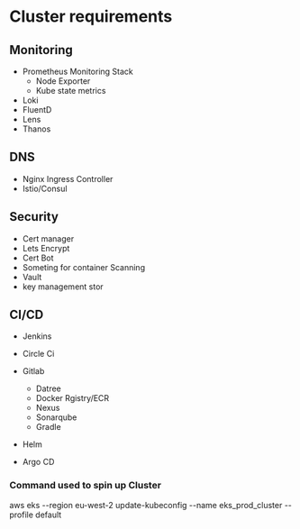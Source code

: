


# Cluster requirements 


## Monitoring 
- Prometheus Monitoring Stack
    - Node Exporter 
    - Kube state metrics 
- Loki
- FluentD
- Lens 
- Thanos

## DNS
- Nginx Ingress Controller
- Istio/Consul

## Security
- Cert manager 
- Lets Encrypt
- Cert Bot
- Someting for container Scanning 
- Vault 
- key management stor

## CI/CD
- Jenkins 
- Circle Ci
- Gitlab 
    - Datree
    - Docker Rgistry/ECR
    - Nexus 
    - Sonarqube
    - Gradle

- Helm 
- Argo CD



### Command used to spin up Cluster 
aws eks --region eu-west-2 update-kubeconfig --name eks_prod_cluster --profile default
